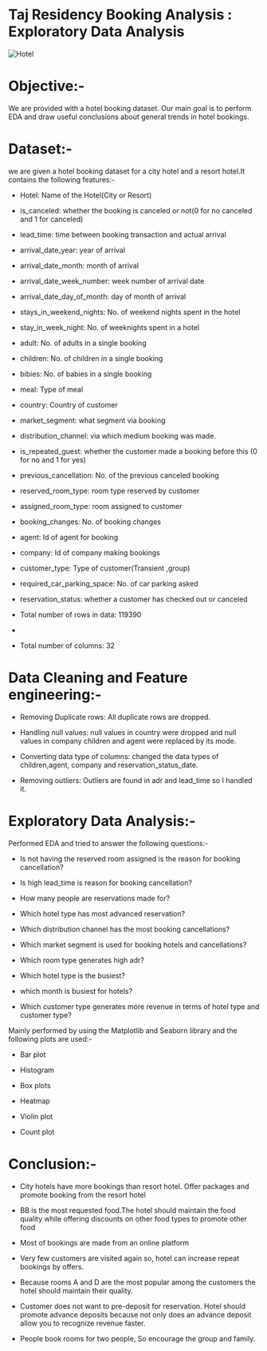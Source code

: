 #  Taj Residency Booking Analysis : Exploratory Data Analysis
![Hotel](https://github.com/user-attachments/assets/b4b7b0d0-63f8-4bcc-af8b-3cabd7bb47b2)

# Objective:-
We are provided with a hotel booking dataset. Our main goal is to perform EDA and draw useful conclusions about general trends in hotel bookings.
# Dataset:-
we are given a hotel booking dataset for a city hotel and a resort hotel.It contains the following features:-
- Hotel: Name of the Hotel(City or Resort)

- is_canceled: whether the booking is canceled or not(0 for no canceled and 1 for canceled)

- lead_time: time between booking transaction and actual arrival

- arrival_date_year: year of arrival

- arrival_date_month: month of arrival

- arrival_date_week_number: week number of arrival date

- arrival_date_day_of_month: day of month of arrival

- stays_in_weekend_nights: No. of weekend nights spent in the hotel

- stay_in_week_night: No. of weeknights spent in a hotel

- adult: No. of adults in a single booking

- children: No. of  children in a single booking

- bibies: No. of babies in a single booking

- meal: Type of meal

- country: Country of customer

- market_segment: what segment via booking

- distribution_channel: via which medium booking was made.

- is_repeated_guest: whether the customer made a booking before this (0 for no and 1 for yes)

- previous_cancellation: No. of the previous canceled booking

- reserved_room_type: room type reserved by customer

- assigned_room_type: room assigned to customer

- booking_changes: No. of booking changes

- agent: Id of agent for booking

- company: Id of company making bookings

- customer_type: Type of customer(Transient ,group)

- required_car_parking_space: No.  of car parking asked

- reservation_status: whether a customer has checked out or canceled

- Total number of rows in data: 119390
- 
- Total number of columns: 32

# Data Cleaning and Feature engineering:-

- Removing Duplicate rows: All duplicate rows are dropped.

- Handling null values: null values in country were dropped and null values in company children and agent were replaced by its mode.

- Converting data type of columns: changed the data types of children,agent, company and reservation_status_date.

- Removing outliers: Outliers are found in adr and lead_time so I handled it.

# Exploratory Data Analysis:-

Performed EDA and tried to answer the following questions:-

- Is not having the reserved room assigned is the reason for booking cancellation?

- Is high lead_time is reason for booking cancellation?

- How many people are reservations made for?

- Which hotel type has most advanced reservation?

- Which distribution channel has the most booking cancellations?

- Which market segment is used for booking hotels and cancellations?

- Which room type generates high adr?

- Which hotel type is the busiest?

- which month is busiest for hotels?

- Which customer type generates more revenue in terms of hotel type and customer type?

Mainly performed by using the Matplotlib and Seaborn library and the following plots are used:-

- Bar plot

- Histogram

- Box plots

- Heatmap

- Violin plot

- Count plot

# Conclusion:-

- City hotels have more bookings than resort hotel. Offer packages and promote booking from the resort hotel

- BB is the most requested food.The hotel should maintain the food quality while offering discounts on other food types to promote other food

- Most of bookings are made from an online platform

- Very few customers are visited again so, hotel can increase repeat bookings by offers.

- Because rooms A and D are the most popular among the customers the hotel should maintain their quality.

- Customer does not want to pre-deposit for reservation. Hotel should promote advance deposits because not only does an advance deposit allow you to recognize revenue faster.

- People book rooms for two people, So encourage the group and family.    





